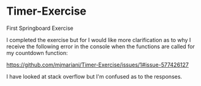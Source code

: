 # Timer-Exercise
First Springboard Exercise

I completed the exercise but for I would like more clarification as to why I receive the following error in the console when the functions are called for my countdown function:

https://github.com/mjmariani/Timer-Exercise/issues/1#issue-577426127

I have looked at stack overflow but I'm confused as to the responses.
